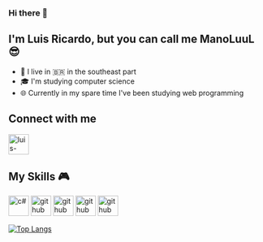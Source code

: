 ### Hi there 👋
## I'm Luis Ricardo, but you can call me ManoLuuL :sunglasses:
- :night_with_stars: I live in :brazil: in the southeast part 
- :mortar_board: I'm studying computer science
- :globe_with_meridians: Currently in my spare time I've been studying web programming 

## Connect with me
<a href="https://www.linkedin.com/in/luis-ricardo-coelho-couto-26ba151b4/" target="_blank">
  <img aling="center" alt="luis-linkedin" height="40" width="40" src="https://cdn.jsdelivr.net/gh/devicons/devicon/icons/linkedin/linkedin-original.svg" style="max-width:100%;">
</a>

## My Skills :video_game:
<img src="https://cdn.jsdelivr.net/gh/devicons/devicon/icons/csharp/csharp-line.svg" alt="c#" width="40" height="40" style="max-width:100%;"></img>
<img src="https://cdn.jsdelivr.net/gh/devicons/devicon/icons/html5/html5-original-wordmark.svg" alt="github" width="40" height="40" style="max-width:100%;"></img>
<img src="https://cdn.jsdelivr.net/gh/devicons/devicon/icons/visualstudio/visualstudio-plain.svg" alt="github" width="40" height="40" style="max-width:100%;"></img>
<img src="https://cdn.jsdelivr.net/gh/devicons/devicon/icons/java/java-original.svg" alt="github" width="40" height="40" style="max-width:100%;"></img>
<img src="https://cdn.jsdelivr.net/gh/devicons/devicon/icons/mysql/mysql-original-wordmark.svg" alt="github" width="40" height="40" style="max-width:100%;"></img>

[![Top Langs](https://github-readme-stats.vercel.app/api/top-langs/?username=ManoLuuL)](https://github.com/ManoLuuL/github-readme-stats)


<!--
**ManoLuuL/ManoLuuL** is a ✨ _special_ ✨ repository because its `README.md` (this file) appears on your GitHub profile.

Here are some ideas to get you started:

- 🔭 I’m currently working on ...
- 🌱 I’m currently learning ...
- 👯 I’m looking to collaborate on ...
- 🤔 I’m looking for help with ...
- 💬 Ask me about ...
- 📫 How to reach me: ...
- 😄 Pronouns: ...
- ⚡ Fun fact: ...
-->
